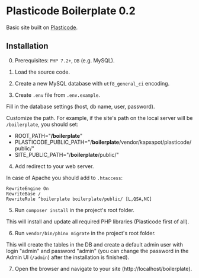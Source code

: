 # Plasticode Boilerplate 0.2

Basic site built on [Plasticode](https://github.com/kapxapot/plasticode).

## Installation

0. Prerequisites: `PHP 7.2+`, `DB` (e.g. MySQL).

1. Load the source code.

2. Create a new MySQL database with `utf8_general_ci` encoding.

3. Create `.env` file from `.env.example`.

Fill in the database settings (host, db name, user, password).

Customize the path. For example, if the site's path on the local server will be `/boilerplate`, you should set:

- ROOT_PATH="**/boilerplate**"
- PLASTICODE_PUBLIC_PATH="/**boilerplate**/vendor/kapxapot/plasticode/public/"
- SITE_PUBLIC_PATH="/**boilerplate**/public/"

4. Add redirect to your web server.

In case of Apache you should add to `.htaccess`:

```
RewriteEngine On
RewriteBase /
RewriteRule ^boilerplate boilerplate/public/ [L,QSA,NC]
```

5. Run `composer install` in the project's root folder.

This will install and update all required PHP libraries (Plasticode first of all).

6. Run `vendor/bin/phinx migrate` in the project's root folder.

This will create the tables in the DB and create a default admin user with login "admin" and password "admin" (you can change the password in the Admin UI (`/admin`) after the installation is finished).

7. Open the browser and navigate to your site (http://localhost/boilerplate).
